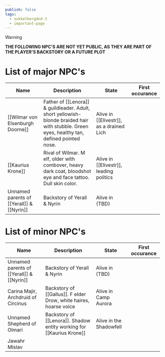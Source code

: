 ```yaml
---
publish: false
tags:
  - sukkelbergdnd-3
  - important-page
---
```

> [!warning]
> **THE FOLLOWING NPC'S ARE NOT YET PUBLIC, AS THEY ARE PART OF THE PLAYER'S BACKSTORY OR A FUTURE PLOT**
# List of major NPC's

| Name                                      | Description                                                                                                                                 | State                                    | First occurance |
| ----------------------------------------- | ------------------------------------------------------------------------------------------------------------------------------------------- | ---------------------------------------- | --------------- |
| [[Wilmar von Elsenburgh Doorne]]          | Father of [[Lenora]] & guildleader. Adult, short yellowish-blonde braided hair with stubble. Green eyes, healthy tan, defined pointed nose. | Alive in [[Elivestr]], as a drained Lich |                 |
| [[Kaurius Krone]]                         | Rival of Wilmar. M elf, older with combover, heavy dark coat, bloodshot eye and face tattoo. Dull skin color.                               | Alive in [[Elivestr]], leading politics  |                 |
| Unnamed parents of [[Yerall]] & [[Nyrin]] | Backstory of Yerall & Nyrin                                                                                                                 | Alive in (TBD)                           |                 |
# List of minor NPC's
| Name                                      | Description                                                          | State                   | First occurance |
| ----------------------------------------- | -------------------------------------------------------------------- | ----------------------- | --------------- |
| Unnamed parents of [[Yerall]] & [[Nyrin]] | Backstory of Yerall & Nyrin                                          | Alive in (TBD)          |                 |
| Carina Majir, Archdruid of Circinus       | Backstory of [[Gallus]]. F elder Drow, white haires, hoarse voice    | Alive in Camp Aurora    |                 |
| Unnamed Shepherd of Olmari                | Backstory of [[Lenora]]. Shadow entity working for [[Kaurius Krone]] | Alive in the Shadowfell |                 |
| Jawahr Mislav                             |                                                                      |                         |                 |
